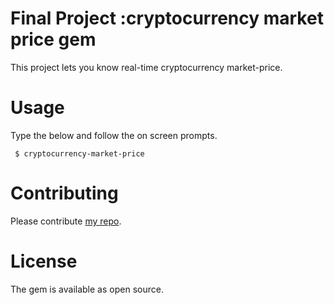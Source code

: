 # Final Project :cryptocurrency market price gem

This project lets you know real-time cryptocurrency market-price.

# Usage
Type the below and follow the on screen prompts.
<pre><code> $ cryptocurrency-market-price </code></pre>



# Contributing
Please contribute [my repo](https://github.com/NakyungLee/niki-cli-app).

# License
The gem is available as open source.
